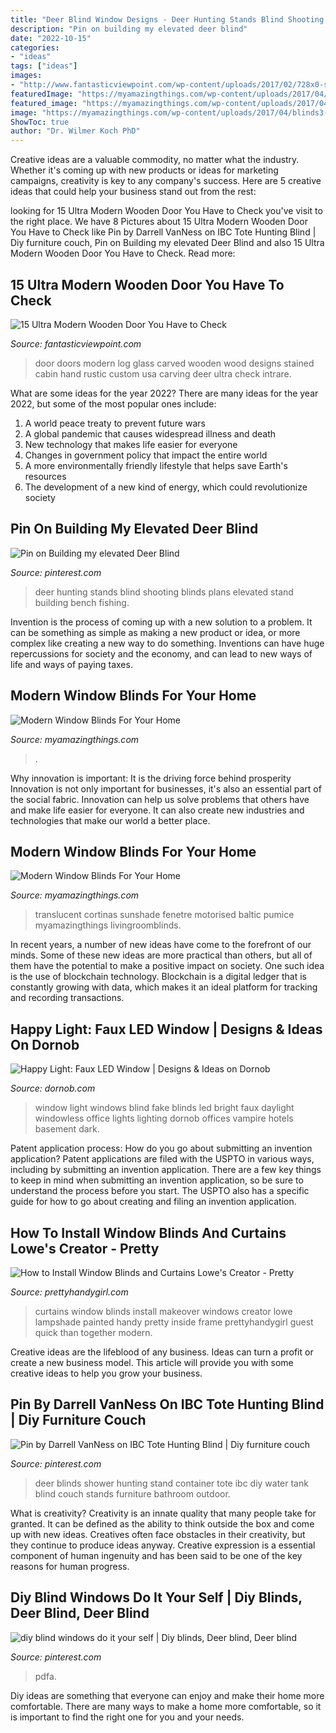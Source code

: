 ```yaml
---
title: "Deer Blind Window Designs - Deer Hunting Stands Blind Shooting Blinds Plans Elevated Stand Building Bench Fishing"
description: "Pin on building my elevated deer blind"
date: "2022-10-15"
categories:
- "ideas"
tags: ["ideas"]
images:
- "http://www.fantasticviewpoint.com/wp-content/uploads/2017/02/728x0-stained-glass-glass-doors-designs-for-your-entryway-gallery-191062-634x634.jpg"
featuredImage: "https://myamazingthings.com/wp-content/uploads/2017/04/blinds3-920x614.jpg"
featured_image: "https://myamazingthings.com/wp-content/uploads/2017/04/blinds3-920x614.jpg"
image: "https://myamazingthings.com/wp-content/uploads/2017/04/blinds3-920x614.jpg"
ShowToc: true
author: "Dr. Wilmer Koch PhD"
---
```



Creative ideas are a valuable commodity, no matter what the industry. Whether it's coming up with new products or ideas for marketing campaigns, creativity is key to any company's success. Here are 5 creative ideas that could help your business stand out from the rest: 

	

		
looking for 15 Ultra Modern Wooden Door You Have to Check you've visit to the right place. We have 8 Pictures about 15 Ultra Modern Wooden Door You Have to Check like Pin by Darrell VanNess on IBC Tote Hunting Blind | Diy furniture couch, Pin on Building my elevated Deer Blind and also 15 Ultra Modern Wooden Door You Have to Check. Read more:
		
    
## 15 Ultra Modern Wooden Door You Have To Check

<img loading=lazy src="http://www.fantasticviewpoint.com/wp-content/uploads/2017/02/728x0-stained-glass-glass-doors-designs-for-your-entryway-gallery-191062-634x634.jpg" onerror="this.onerror=null;this.src='https://tse1.mm.bing.net/th?id=OIP.URs_YNb-LP-HT6LwF1jyQAHaHa&amp;pid=15.1';" alt="15 Ultra Modern Wooden Door You Have to Check">

_Source: fantasticviewpoint.com_

>door doors modern log glass carved wooden wood designs stained cabin hand rustic custom usa carving deer ultra check intrare. 

	

What are some ideas for the year 2022?
There are many ideas for the year 2022, but some of the most popular ones include: 
1. A world peace treaty to prevent future wars 
2. A global pandemic that causes widespread illness and death 
3. New technology that makes life easier for everyone 
4. Changes in government policy that impact the entire world 
5. A more environmentally friendly lifestyle that helps save Earth's resources 
6. The development of a new kind of energy, which could revolutionize society 

    
## Pin On Building My Elevated Deer Blind

<img loading=lazy src="https://i.pinimg.com/736x/61/bb/ac/61bbac8807168211444e1d6f6ef6b517.jpg" onerror="this.onerror=null;this.src='https://tse3.mm.bing.net/th?id=OIP.xhVpOmUyFMGndpGKIYld2AHaJ3&amp;pid=15.1';" alt="Pin on Building my elevated Deer Blind">

_Source: pinterest.com_

>deer hunting stands blind shooting blinds plans elevated stand building bench fishing. 

	

Invention is the process of coming up with a new solution to a problem. It can be something as simple as making a new product or idea, or more complex like creating a new way to do something. Inventions can have huge repercussions for society and the economy, and can lead to new ways of life and ways of paying taxes.

    
## Modern Window Blinds For Your Home

<img loading=lazy src="https://myamazingthings.com/wp-content/uploads/2017/04/blinds4-684x1024.jpg" onerror="this.onerror=null;this.src='https://tse3.mm.bing.net/th?id=OIP.3DMLJOQ9Ywj7s7l34jVwvwHaLF&amp;pid=15.1';" alt="Modern Window Blinds For Your Home">

_Source: myamazingthings.com_

>. 

	

Why innovation is important: It is the driving force behind prosperity
Innovation is not only important for businesses, it's also an essential part of the social fabric. Innovation can help us solve problems that others have and make life easier for everyone. It can also create new industries and technologies that make our world a better place.

    
## Modern Window Blinds For Your Home

<img loading=lazy src="https://myamazingthings.com/wp-content/uploads/2017/04/blinds3-920x614.jpg" onerror="this.onerror=null;this.src='https://tse1.mm.bing.net/th?id=OIP.InnpAd42yF9sonB7-7jQ1AHaE8&amp;pid=15.1';" alt="Modern Window Blinds For Your Home">

_Source: myamazingthings.com_

>translucent cortinas sunshade fenetre motorised baltic pumice myamazingthings livingroomblinds. 

	

In recent years, a number of new ideas have come to the forefront of our minds. Some of these new ideas are more practical than others, but all of them have the potential to make a positive impact on society. One such idea is the use of blockchain technology. Blockchain is a digital ledger that is constantly growing with data, which makes it an ideal platform for tracking and recording transactions.

    
## Happy Light: Faux LED Window | Designs &amp; Ideas On Dornob

<img loading=lazy src="https://dornob.com/wp-content/uploads/2011/11/window-blind-wall-light.jpg" onerror="this.onerror=null;this.src='https://tse1.mm.bing.net/th?id=OIP.vAbK9LTTT726bftdXN8LNwHaFg&amp;pid=15.1';" alt="Happy Light: Faux LED Window | Designs &amp; Ideas on Dornob">

_Source: dornob.com_

>window light windows blind fake blinds led bright faux daylight windowless office lights lighting dornob offices vampire hotels basement dark. 

	

Patent application process: How do you go about submitting an invention application?
Patent applications are filed with the USPTO in various ways, including by submitting an invention application. There are a few key things to keep in mind when submitting an invention application, so be sure to understand the process before you start. The USPTO also has a specific guide for how to go about creating and filing an invention application.

    
## How To Install Window Blinds And Curtains Lowe&#039;s Creator - Pretty

<img loading=lazy src="http://www.prettyhandygirl.com/wp-content/uploads/2013/09/Window_makeover1.jpg" onerror="this.onerror=null;this.src='https://tse3.mm.bing.net/th?id=OIP.yUH1EADfYCq_sYqztOsOZAHaLv&amp;pid=15.1';" alt="How to Install Window Blinds and Curtains Lowe&#039;s Creator - Pretty">

_Source: prettyhandygirl.com_

>curtains window blinds install makeover windows creator lowe lampshade painted handy pretty inside frame prettyhandygirl guest quick than together modern. 

	

Creative ideas are the lifeblood of any business. Ideas can turn a profit or create a new business model. This article will provide you with some creative ideas to help you grow your business.

    
## Pin By Darrell VanNess On IBC Tote Hunting Blind | Diy Furniture Couch

<img loading=lazy src="https://i.pinimg.com/736x/6d/9c/fc/6d9cfc7acddc4713468b82c2661adbc2.jpg" onerror="this.onerror=null;this.src='https://tse3.mm.bing.net/th?id=OIP.WR-fxsp7XVTvP2ugO-421gHaJ3&amp;pid=15.1';" alt="Pin by Darrell VanNess on IBC Tote Hunting Blind | Diy furniture couch">

_Source: pinterest.com_

>deer blinds shower hunting stand container tote ibc diy water tank blind couch stands furniture bathroom outdoor. 

	

What is creativity?
Creativity is an innate quality that many people take for granted. It can be defined as the ability to think outside the box and come up with new ideas. Creatives often face obstacles in their creativity, but they continue to produce ideas anyway. Creative expression is a essential component of human ingenuity and has been said to be one of the key reasons for human progress.

    
## Diy Blind Windows Do It Your Self | Diy Blinds, Deer Blind, Deer Blind

<img loading=lazy src="https://i.pinimg.com/736x/6c/64/1f/6c641f2ca6dcc22ecbd11abe0f2da73e.jpg" onerror="this.onerror=null;this.src='https://tse4.mm.bing.net/th?id=OIP.PGzMBWESxGetHb4c_Xl-lgHaFj&amp;pid=15.1';" alt="diy blind windows do it your self | Diy blinds, Deer blind, Deer blind">

_Source: pinterest.com_

>pdfa. 

	

Diy ideas are something that everyone can enjoy and make their home more comfortable. There are many ways to make a home more comfortable, so it is important to find the right one for you and your needs.

